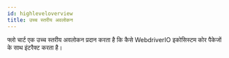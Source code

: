 ```yaml
---
id: highleveloverview
title: उच्च स्तरीय अवलोकन
---
```

फ्लो चार्ट एक उच्च स्तरीय अवलोकन प्रदान करता है कि कैसे WebdriverIO इकोसिस्टम कोर पैकेजों के साथ इंटरैक्ट करता है।

<CreateFlowcharts id='highleveloverview' />